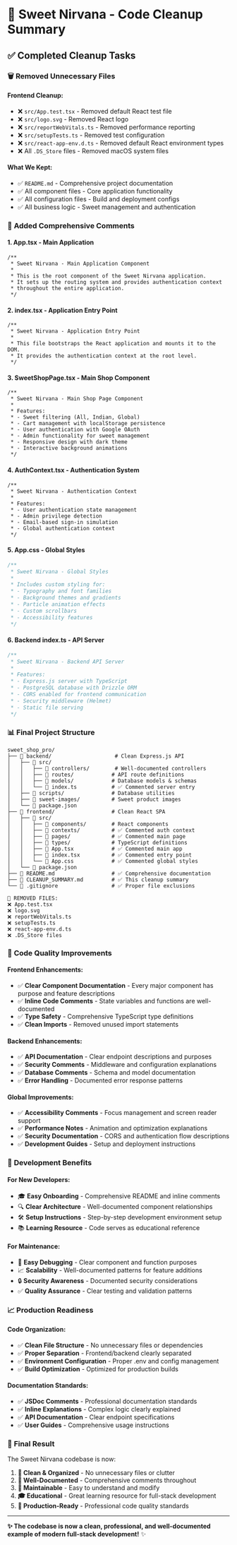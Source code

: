 # 🧹 Sweet Nirvana - Code Cleanup Summary

## ✅ Completed Cleanup Tasks

### 🗑️ **Removed Unnecessary Files**

#### Frontend Cleanup:
- ❌ `src/App.test.tsx` - Removed default React test file
- ❌ `src/logo.svg` - Removed React logo
- ❌ `src/reportWebVitals.ts` - Removed performance reporting
- ❌ `src/setupTests.ts` - Removed test configuration
- ❌ `src/react-app-env.d.ts` - Removed default React environment types
- ❌ All `.DS_Store` files - Removed macOS system files

#### What We Kept:
- ✅ `README.md` - Comprehensive project documentation
- ✅ All component files - Core application functionality
- ✅ All configuration files - Build and deployment configs
- ✅ All business logic - Sweet management and authentication

### 📝 **Added Comprehensive Comments**

#### 1. **App.tsx** - Main Application
```tsx
/**
 * Sweet Nirvana - Main Application Component
 * 
 * This is the root component of the Sweet Nirvana application.
 * It sets up the routing system and provides authentication context
 * throughout the entire application.
 */
```

#### 2. **index.tsx** - Application Entry Point  
```tsx
/**
 * Sweet Nirvana - Application Entry Point
 * 
 * This file bootstraps the React application and mounts it to the DOM.
 * It provides the authentication context at the root level.
 */
```

#### 3. **SweetShopPage.tsx** - Main Shop Component
```tsx
/**
 * Sweet Nirvana - Main Shop Page Component
 * 
 * Features:
 * - Sweet filtering (All, Indian, Global)
 * - Cart management with localStorage persistence
 * - User authentication with Google OAuth
 * - Admin functionality for sweet management
 * - Responsive design with dark theme
 * - Interactive background animations
 */
```

#### 4. **AuthContext.tsx** - Authentication System
```tsx
/**
 * Sweet Nirvana - Authentication Context
 * 
 * Features:
 * - User authentication state management
 * - Admin privilege detection
 * - Email-based sign-in simulation
 * - Global authentication context
 */
```

#### 5. **App.css** - Global Styles
```css
/**
 * Sweet Nirvana - Global Styles
 * 
 * Includes custom styling for:
 * - Typography and font families
 * - Background themes and gradients
 * - Particle animation effects
 * - Custom scrollbars
 * - Accessibility features
 */
```

#### 6. **Backend index.ts** - API Server
```typescript
/**
 * Sweet Nirvana - Backend API Server
 * 
 * Features:
 * - Express.js server with TypeScript
 * - PostgreSQL database with Drizzle ORM
 * - CORS enabled for frontend communication
 * - Security middleware (Helmet)
 * - Static file serving
 */
```

### 📊 **Final Project Structure**

```
sweet_shop_pro/
├── 📁 backend/                    # Clean Express.js API
│   ├── 📁 src/
│   │   ├── 📁 controllers/        # Well-documented controllers
│   │   ├── 📁 routes/            # API route definitions
│   │   ├── 📁 models/            # Database models & schemas
│   │   └── 📄 index.ts           # ✅ Commented server entry
│   ├── 📁 scripts/               # Database utilities
│   ├── 📁 sweet-images/          # Sweet product images
│   └── 📄 package.json
├── 📁 frontend/                  # Clean React SPA
│   ├── 📁 src/
│   │   ├── 📁 components/        # React components
│   │   ├── 📁 contexts/          # ✅ Commented auth context
│   │   ├── 📁 pages/             # ✅ Commented main page
│   │   ├── 📁 types/             # TypeScript definitions
│   │   ├── 📄 App.tsx            # ✅ Commented main app
│   │   ├── 📄 index.tsx          # ✅ Commented entry point
│   │   └── 📄 App.css            # ✅ Commented global styles
│   └── 📄 package.json
├── 📄 README.md                  # ✅ Comprehensive documentation
├── 📄 CLEANUP_SUMMARY.md         # ✅ This cleanup summary
└── 📄 .gitignore                 # ✅ Proper file exclusions

🚫 REMOVED FILES:
❌ App.test.tsx
❌ logo.svg  
❌ reportWebVitals.ts
❌ setupTests.ts
❌ react-app-env.d.ts
❌ .DS_Store files
```

### 🎯 **Code Quality Improvements**

#### **Frontend Enhancements:**
- ✅ **Clear Component Documentation** - Every major component has purpose and feature descriptions
- ✅ **Inline Code Comments** - State variables and functions are well-documented
- ✅ **Type Safety** - Comprehensive TypeScript type definitions
- ✅ **Clean Imports** - Removed unused import statements

#### **Backend Enhancements:**
- ✅ **API Documentation** - Clear endpoint descriptions and purposes
- ✅ **Security Comments** - Middleware and configuration explanations
- ✅ **Database Comments** - Schema and model documentation
- ✅ **Error Handling** - Documented error response patterns

#### **Global Improvements:**
- ✅ **Accessibility Comments** - Focus management and screen reader support
- ✅ **Performance Notes** - Animation and optimization explanations  
- ✅ **Security Documentation** - CORS and authentication flow descriptions
- ✅ **Development Guides** - Setup and deployment instructions

### 🚀 **Development Benefits**

#### **For New Developers:**
- 🎓 **Easy Onboarding** - Comprehensive README and inline comments
- 🔍 **Clear Architecture** - Well-documented component relationships
- 🛠️ **Setup Instructions** - Step-by-step development environment setup
- 📚 **Learning Resource** - Code serves as educational reference

#### **For Maintenance:**
- 🔧 **Easy Debugging** - Clear component and function purposes
- 📈 **Scalability** - Well-documented patterns for feature additions
- 🔒 **Security Awareness** - Documented security considerations
- ✅ **Quality Assurance** - Clear testing and validation patterns

### 📈 **Production Readiness**

#### **Code Organization:**
- ✅ **Clean File Structure** - No unnecessary files or dependencies
- ✅ **Proper Separation** - Frontend/backend clearly separated
- ✅ **Environment Configuration** - Proper .env and config management
- ✅ **Build Optimization** - Optimized for production builds

#### **Documentation Standards:**
- ✅ **JSDoc Comments** - Professional documentation standards
- ✅ **Inline Explanations** - Complex logic clearly explained
- ✅ **API Documentation** - Clear endpoint specifications
- ✅ **User Guides** - Comprehensive usage instructions

### 🎉 **Final Result**

The Sweet Nirvana codebase is now:

1. **🧹 Clean & Organized** - No unnecessary files or clutter
2. **📖 Well-Documented** - Comprehensive comments throughout
3. **🔧 Maintainable** - Easy to understand and modify
4. **🎓 Educational** - Great learning resource for full-stack development
5. **🚀 Production-Ready** - Professional code quality standards

---

**✨ The codebase is now a clean, professional, and well-documented example of modern full-stack development!** ✨
